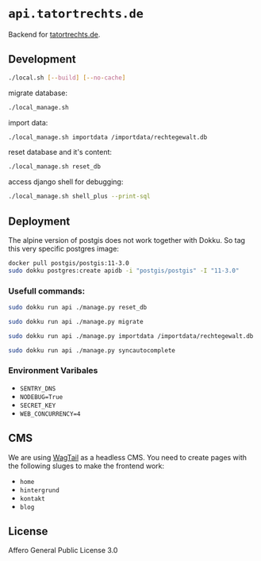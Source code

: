 # `api.tatortrechts.de`

Backend for [tatortrechts.de]().

## Development

```bash
./local.sh [--build] [--no-cache]
```

migrate database:

```bash
./local_manage.sh
```

import data:

```bash
./local_manage.sh importdata /importdata/rechtegewalt.db
```

reset database and it's content:

```bash
./local_manage.sh reset_db
```

access django shell for debugging:

```bash
./local_manage.sh shell_plus --print-sql
```

## Deployment

The alpine version of postgis does not work together with Dokku.
So tag this very specific postgres image:

```bash
docker pull postgis/postgis:11-3.0
sudo dokku postgres:create apidb -i "postgis/postgis" -I "11-3.0"
```

### Usefull commands:

```bash
sudo dokku run api ./manage.py reset_db
```

```bash
sudo dokku run api ./manage.py migrate
```

```bash
sudo dokku run api ./manage.py importdata /importdata/rechtegewalt.db
```

```bash
sudo dokku run api ./manage.py syncautocomplete
```

### Environment Varibales

-   `SENTRY_DNS`
-   `NODEBUG=True`
-   `SECRET_KEY`
-   `WEB_CONCURRENCY=4`

## CMS

We are using [WagTail](https://wagtail.io/) as a headless CMS.
You need to create pages with the following sluges to make the frontend work:

-   `home`
-   `hintergrund`
-   `kontakt`
-   `blog`

## License

Affero General Public License 3.0
